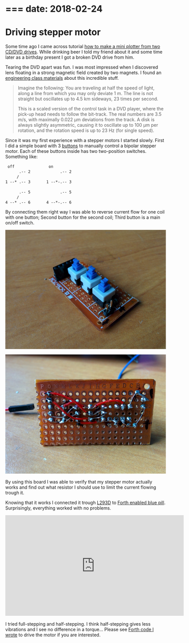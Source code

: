 ===
date: 2018-02-24
===
# Driving stepper motor

Some time ago I came across tutorial [how to make a mini plotter from two CD/DVD drives](http://www.instructables.com/id/Arduino-Mini-CNC-Plotter-Machine-from-dvd-drives/).
While drinking beer I told my friend about it and some time later as a birthday present I got a broken DVD drive from him.

Tearing the DVD apart was fun. I was most impressed when I discovered lens floating in a strong magnetic field created by two magnets.
I found an [engineering class materials](http://www.control.lth.se/media/Education/EngineeringProgram/FRTN10/2011/Lec05_DVDplayer_notes2011.pdf) about this incredible stuff.

> Imagine the following: You are traveling at half the speed of light, along a line
> from which you may only deviate 1 m. The line is not straight but oscillates up to
> 4.5 km sideways, 23 times per second.
>
> This is a scaled version of the control task in a DVD player, where the pick-up
> head needs to follow the bit-track. The real numbers are 3.5 m/s, with maximally
> 0.022 µm deviations from the track. A disk is always slightly asymmetric, causing
> it to oscillate up to 100 µm per rotation, and the rotation speed is up to 23 Hz
> (for single speed).

Since it was my first experience with a stepper motors I started slowly.
First I did a simple board with 3 [buttons](https://www.aliexpress.com/item/10pcs-NEW-8X8mm-Blue-Cap-Self-locking-Type-Square-Button-Switch-8-8-mm/32826635282.html?spm=2114.search0104.3.14.7f2bffae2BawFH&ws_ab_test=searchweb0_0,searchweb201602_1_10152_10151_10065_10344_10068_10342_10343_10340_10341_10084_10083_10618_10630_10304_10307_10301_5711211_10313_10059_5722311_10534_100031_10103_10627_10626_10624_10623_10622_10621_10620_5711311_10142,searchweb201603_38,ppcSwitch_3&algo_expid=eb111eaa-9159-42b4-abc8-dd5f4c43b417-2&algo_pvid=eb111eaa-9159-42b4-abc8-dd5f4c43b417&priceBeautifyAB=0) to manually control a bipolar stepper motor.
Each of these buttons inside has two two-position switches. Something like:
```
 off               on
      .-- 2             .-- 2
     /
1 --* .-- 3       1 --*-.-- 3

      .-- 5             .-- 5
     /
4 --* .-- 6       4 --*-.-- 6
```
By connecting them right way I was able to reverse current flow for one coil with one button; Second button for the second coil; Third button is a main on/off switch.

![3 buttons board](002-1.jpg)

![3 buttons board](002-2.jpg)

By using this board I was able to verify that my stepper motor actually works and find out what resistor I should use to limit the current flowing trough it.

Knowing that it works I connected it trough [L293D](http://www.alldatasheet.com/view.jsp?Searchword=L293D) to
[Forth enabled blue pill](http://tomasz-cichocki.pl/t/posts/001-play-with-forth-and-STM32). Surprisingly, everything worked with no problems.

<iframe width="560" height="315" src="https://www.youtube.com/embed/mt8P-PPIaGw" frameborder="0" allow="autoplay; encrypted-media" allowfullscreen></iframe>

I tried full-stepping and half-stepping. I think half-stepping gives less vibrations and I see no difference in a torque...
Please see [Forth code I wrote](https://github.com/tocisz/forthplay/tree/master/stepper) to drive the motor if you are interested.
